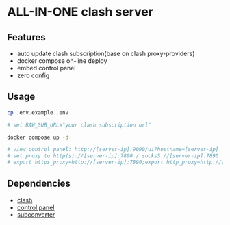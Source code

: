 # ALL-IN-ONE clash server

## Features
- auto update clash subscription(base on clash proxy-providers)
- docker compose on-line deploy
- embed control panel
- zero config

## Usage
```bash
cp .env.example .env

# set RAW_SUB_URL="your clash subscription url"

docker compose up -d 

# view control panel: http://[server-ip]:9090/ui?hostname=[server-ip]
# set proxy to http(s)://[server-ip]:7890 / socks5://[server-ip]:7890
# export https_proxy=http://[server-ip]:7890;export http_proxy=http://[server-ip]:7890;export all_proxy=socks5://[server-ip]:7890
```

## Dependencies
- [clash](https://github.com/Dreamacro/clash)
- [control panel](https://github.com/haishanh/yacd)
- [subconverter](https://github.com/tindy2013/subconverter)